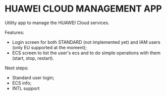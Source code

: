 # HUAWEI CLOUD MANAGEMENT APP

Utility app to manage the HUAWEI Cloud services.

Features:
- Login screen for both STANDARD (not implemented yet) and IAM users (only EU supported at the moment);
- ECS screen to list the user's ecs and to do simple operations with them (start, stop, restart).

Next steps:
- Standard user login;
- ECS info;
- INTL support

